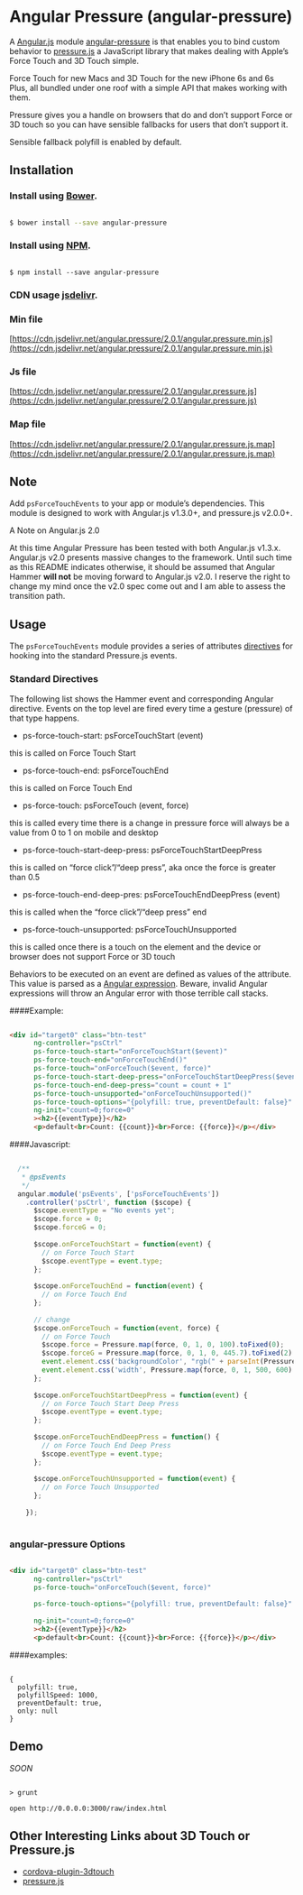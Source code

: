 # Angular Pressure (angular-pressure)

A [Angular.js](https://angularjs.org/) module [angular-pressure](https://github.com/thierryc/angular-pressure) is that enables you to bind custom behavior to [pressure.js](http://pressurejs.com/) a JavaScript library that makes dealing with Apple’s Force Touch and 3D Touch simple.

Force Touch for new Macs and 3D Touch for the new iPhone 6s and 6s Plus, all bundled under one roof with a simple API that makes working with them.

Pressure gives you a handle on browsers that do and don’t support Force or 3D touch so you can have sensible fallbacks for users that don’t support it.

Sensible fallback polyfill is enabled by default.

## Installation

### Install using [Bower](http://bower.io/).

```bash 

$ bower install --save angular-pressure 

```

### Install using [NPM](https://www.npmjs.com/).

```shell 

$ npm install --save angular-pressure 

```

### CDN usage [jsdelivr](http://www.jsdelivr.com/?query=%2Fangular.pressure).

### Min file

[https://cdn.jsdelivr.net/angular.pressure/2.0.1/angular.pressure.min.js](https://cdn.jsdelivr.net/angular.pressure/2.0.1/angular.pressure.min.js)

### Js file

[https://cdn.jsdelivr.net/angular.pressure/2.0.1/angular.pressure.js](https://cdn.jsdelivr.net/angular.pressure/2.0.1/angular.pressure.js)

### Map file

[https://cdn.jsdelivr.net/angular.pressure/2.0.1/angular.pressure.js.map](https://cdn.jsdelivr.net/angular.pressure/2.0.1/angular.pressure.js.map)


## Note

Add `psForceTouchEvents` to your app or module’s dependencies. This module is designed to work with Angular.js v1.3.0+, and pressure.js v2.0.0+.

A Note on Angular.js 2.0

At this time Angular Pressure has been tested with both Angular.js v1.3.x. Angular.js v2.0 presents massive changes to the framework. Until such time as this README indicates otherwise, it should be assumed that Angular Hammer **will not** be moving forward to Angular.js v2.0. I reserve the right to change my mind once the v2.0 spec come out and I am able to assess the transition path.

## Usage

The `psForceTouchEvents` module provides a series of attributes [directives](https://docs.angularjs.org/guide/directive) for hooking into the standard Pressure.js events.

### Standard Directives

The following list shows the Hammer event and corresponding Angular directive. Events on the top level are fired every time a gesture (pressure) of that type happens.

  - ps-force-touch-start: psForceTouchStart (event)
  
  this is called on Force Touch Start

  - ps-force-touch-end: psForceTouchEnd
  
  this is called on Force Touch End

  - ps-force-touch: psForceTouch (event, force)
  
  this is called every time there is a change in pressure force will always be a value from 0 to 1 on mobile and desktop

  - ps-force-touch-start-deep-press: psForceTouchStartDeepPress
  
  this is called on “force click”/“deep press”, aka once the force is greater than 0.5

  - ps-force-touch-end-deep-pres: psForceTouchEndDeepPress (event)
  
  this is called when the “force click”/“deep press” end

  - ps-force-touch-unsupported: psForceTouchUnsupported 
  
  this is called once there is a touch on the element and the device or browser does not support Force or 3D touch

Behaviors to be executed on an event are defined as values of the attribute. This value is parsed as a [Angular expression](https://docs.angularjs.org/guide/expression). Beware, invalid Angular expressions will throw an Angular error with those terrible call stacks.


####Example:

```html

<div id="target0" class="btn-test"
      ng-controller="psCtrl"
      ps-force-touch-start="onForceTouchStart($event)"
      ps-force-touch-end="onForceTouchEnd()"
      ps-force-touch="onForceTouch($event, force)"
      ps-force-touch-start-deep-press="onForceTouchStartDeepPress($event)"
      ps-force-touch-end-deep-press="count = count + 1"
      ps-force-touch-unsupported="onForceTouchUnsupported()"
      ps-force-touch-options="{polyfill: true, preventDefault: false}"
      ng-init="count=0;force=0"
      ><h2>{{eventType}}</h2>
      <p>default<br>Count: {{count}}<br>Force: {{force}}</p></div>

```

####Javascript:

```javascript

  /**
   * @psEvents
   */
  angular.module('psEvents', ['psForceTouchEvents'])
    .controller('psCtrl', function ($scope) {
      $scope.eventType = "No events yet";
      $scope.force = 0;
      $scope.forceG = 0;
      
      $scope.onForceTouchStart = function(event) {
        // on Force Touch Start
        $scope.eventType = event.type;
      };
      
      $scope.onForceTouchEnd = function(event) {
        // on Force Touch End
      };
      
      // change
      $scope.onForceTouch = function(event, force) {
        // on Force Touch
        $scope.force = Pressure.map(force, 0, 1, 0, 100).toFixed(0);
        $scope.forceG = Pressure.map(force, 0, 1, 0, 445.7).toFixed(2) + 'g'; // force (simulation) Gram. 
        event.element.css('backgroundColor', "rgb(" + parseInt(Pressure.map(force, 0, 1, 255, 0)) + ",200," + parseInt(Pressure.map(force, 0, 1, 0, 255)) +")");
        event.element.css('width', Pressure.map(force, 0, 1, 500, 600) + "px");
      };
      
      $scope.onForceTouchStartDeepPress = function(event) {
        // on Force Touch Start Deep Press
        $scope.eventType = event.type;
      };
      
      $scope.onForceTouchEndDeepPress = function() {
        // on Force Touch End Deep Press
        $scope.eventType = event.type;
      };
      
      $scope.onForceTouchUnsupported = function(event) {
        // on Force Touch Unsupported
      };
    
    });
    
```


### angular-pressure Options

```html

<div id="target0" class="btn-test"
      ng-controller="psCtrl"
      ps-force-touch="onForceTouch($event, force)"
      
      ps-force-touch-options="{polyfill: true, preventDefault: false}"
      
      ng-init="count=0;force=0"
      ><h2>{{eventType}}</h2>
      <p>default<br>Count: {{count}}<br>Force: {{force}}</p></div>

```

####examples:

``` 

{
  polyfill: true,
  polyfillSpeed: 1000,
  preventDefault: true,
  only: null
}

```

## Demo

_SOON_


```

> grunt 

open http://0.0.0.0:3000/raw/index.html

```



## Other Interesting Links about 3D Touch or Pressure.js

- [cordova-plugin-3dtouch](https://github.com/EddyVerbruggen/cordova-plugin-3dtouch) 
- [pressure.js](http://pressurejs.com/)
